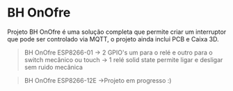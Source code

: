 # BH OnOfre
Projeto BH OnOfre é uma solução completa que permite criar um interruptor que pode ser controlado via MQTT, o projeto ainda inclui PCB e Caixa 3D.

> BH OnOfre ESP8266-01
-> 2 GPIO's um para o relé e outro para o switch mecânico ou touch
-> 1 relé solid state permite ligar e desligar sem ruido mecânica
  
> BH OnOfre ESP8266-12E 
->Projeto em progresso :)   
  
  

